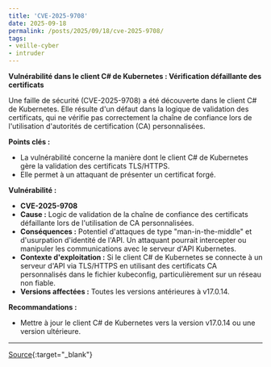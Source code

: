 ```yaml
---
title: 'CVE-2025-9708'
date: 2025-09-18
permalink: /posts/2025/09/18/cve-2025-9708/
tags:
- veille-cyber
- intruder
---
```

**Vulnérabilité dans le client C# de Kubernetes : Vérification défaillante des certificats**

Une faille de sécurité (CVE-2025-9708) a été découverte dans le client C# de Kubernetes. Elle résulte d'un défaut dans la logique de validation des certificats, qui ne vérifie pas correctement la chaîne de confiance lors de l'utilisation d'autorités de certification (CA) personnalisées.

**Points clés :**

*   La vulnérabilité concerne la manière dont le client C# de Kubernetes gère la validation des certificats TLS/HTTPS.
*   Elle permet à un attaquant de présenter un certificat forgé.

**Vulnérabilité :**

*   **CVE-2025-9708**
*   **Cause :** Logic de validation de la chaîne de confiance des certificats défaillante lors de l'utilisation de CA personnalisées.
*   **Conséquences :** Potentiel d'attaques de type "man-in-the-middle" et d'usurpation d'identité de l'API. Un attaquant pourrait intercepter ou manipuler les communications avec le serveur d'API Kubernetes.
*   **Contexte d'exploitation :** Si le client C# de Kubernetes se connecte à un serveur d'API via TLS/HTTPS en utilisant des certificats CA personnalisés dans le fichier kubeconfig, particulièrement sur un réseau non fiable.
*   **Versions affectées :** Toutes les versions antérieures à v17.0.14.

**Recommandations :**

*   Mettre à jour le client C# de Kubernetes vers la version v17.0.14 ou une version ultérieure.

---
[Source](https://cvemon.intruder.io/cves/CVE-2025-9708){:target="_blank"}
